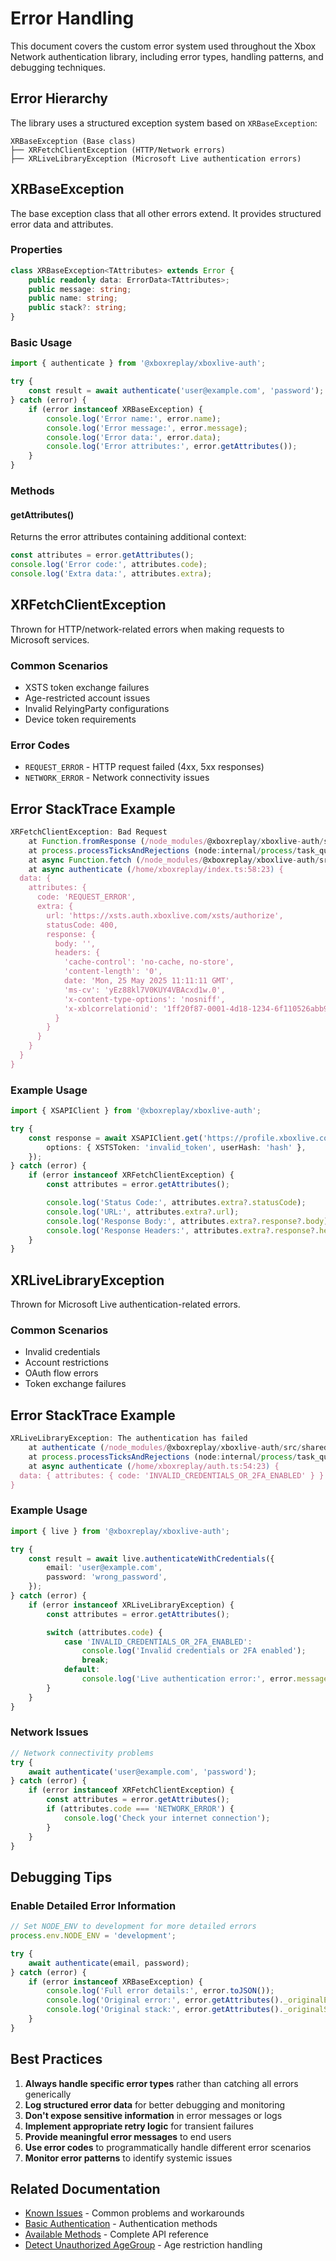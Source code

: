 # Error Handling

This document covers the custom error system used throughout the Xbox Network authentication library, including error types, handling patterns, and debugging techniques.

## Error Hierarchy

The library uses a structured exception system based on `XRBaseException`:

```
XRBaseException (Base class)
├── XRFetchClientException (HTTP/Network errors)
├── XRLiveLibraryException (Microsoft Live authentication errors)
```

## XRBaseException

The base exception class that all other errors extend. It provides structured error data and attributes.

### Properties

```typescript
class XRBaseException<TAttributes> extends Error {
	public readonly data: ErrorData<TAttributes>;
	public message: string;
	public name: string;
	public stack?: string;
}
```

### Basic Usage

```typescript
import { authenticate } from '@xboxreplay/xboxlive-auth';

try {
	const result = await authenticate('user@example.com', 'password');
} catch (error) {
	if (error instanceof XRBaseException) {
		console.log('Error name:', error.name);
		console.log('Error message:', error.message);
		console.log('Error data:', error.data);
		console.log('Error attributes:', error.getAttributes());
	}
}
```

### Methods

#### getAttributes()

Returns the error attributes containing additional context:

```typescript
const attributes = error.getAttributes();
console.log('Error code:', attributes.code);
console.log('Extra data:', attributes.extra);
```

## XRFetchClientException

Thrown for HTTP/network-related errors when making requests to Microsoft services.

### Common Scenarios

-   XSTS token exchange failures
-   Age-restricted account issues
-   Invalid RelyingParty configurations
-   Device token requirements

### Error Codes

-   `REQUEST_ERROR` - HTTP request failed (4xx, 5xx responses)
-   `NETWORK_ERROR` - Network connectivity issues

## Error StackTrace Example

```javascript
XRFetchClientException: Bad Request
    at Function.fromResponse (/node_modules/@xboxreplay/xboxlive-auth/src/shared/classes/Fetch/Exceptions/XRFetchClientException.ts:51:10)
    at process.processTicksAndRejections (node:internal/process/task_queues:105:5)
    at async Function.fetch (/node_modules/@xboxreplay/xboxlive-auth/src/shared/classes/Fetch/index.ts:142:17)
    at async authenticate (/home/xboxreplay/index.ts:58:23) {
  data: {
    attributes: {
      code: 'REQUEST_ERROR',
      extra: {
        url: 'https://xsts.auth.xboxlive.com/xsts/authorize',
        statusCode: 400,
        response: {
          body: '',
          headers: {
            'cache-control': 'no-cache, no-store',
            'content-length': '0',
            date: 'Mon, 25 May 2025 11:11:11 GMT',
            'ms-cv': 'yEz88kl7V0KUY4VBAcxd1w.0',
            'x-content-type-options': 'nosniff',
            'x-xblcorrelationid': '1ff20f87-0001-4d18-1234-6f110526abb9'
          }
        }
      }
    }
  }
}
```

### Example Usage

```typescript
import { XSAPIClient } from '@xboxreplay/xboxlive-auth';

try {
	const response = await XSAPIClient.get('https://profile.xboxlive.com/users/me', {
		options: { XSTSToken: 'invalid_token', userHash: 'hash' },
	});
} catch (error) {
	if (error instanceof XRFetchClientException) {
		const attributes = error.getAttributes();

		console.log('Status Code:', attributes.extra?.statusCode);
		console.log('URL:', attributes.extra?.url);
		console.log('Response Body:', attributes.extra?.response?.body);
		console.log('Response Headers:', attributes.extra?.response?.headers);
	}
}
```

## XRLiveLibraryException

Thrown for Microsoft Live authentication-related errors.

### Common Scenarios

-   Invalid credentials
-   Account restrictions
-   OAuth flow errors
-   Token exchange failures

## Error StackTrace Example

```javascript
XRLiveLibraryException: The authentication has failed
    at authenticate (/node_modules/@xboxreplay/xboxlive-auth/src/shared/libs/live/modules/requests/index.ts:204:9)
    at process.processTicksAndRejections (node:internal/process/task_queues:105:5)
    at async authenticate (/home/xboxreplay/auth.ts:54:23) {
  data: { attributes: { code: 'INVALID_CREDENTIALS_OR_2FA_ENABLED' } }
}
```

### Example Usage

```typescript
import { live } from '@xboxreplay/xboxlive-auth';

try {
	const result = await live.authenticateWithCredentials({
		email: 'user@example.com',
		password: 'wrong_password',
	});
} catch (error) {
	if (error instanceof XRLiveLibraryException) {
		const attributes = error.getAttributes();

		switch (attributes.code) {
			case 'INVALID_CREDENTIALS_OR_2FA_ENABLED':
				console.log('Invalid credentials or 2FA enabled');
				break;
			default:
				console.log('Live authentication error:', error.message);
		}
	}
}
```

### Network Issues

```typescript
// Network connectivity problems
try {
	await authenticate('user@example.com', 'password');
} catch (error) {
	if (error instanceof XRFetchClientException) {
		const attributes = error.getAttributes();
		if (attributes.code === 'NETWORK_ERROR') {
			console.log('Check your internet connection');
		}
	}
}
```

## Debugging Tips

### Enable Detailed Error Information

```typescript
// Set NODE_ENV to development for more detailed errors
process.env.NODE_ENV = 'development';

try {
	await authenticate(email, password);
} catch (error) {
	if (error instanceof XRBaseException) {
		console.log('Full error details:', error.toJSON());
		console.log('Original error:', error.getAttributes()._originalError);
		console.log('Original stack:', error.getAttributes()._originalStack);
	}
}
```

## Best Practices

1. **Always handle specific error types** rather than catching all errors generically
2. **Log structured error data** for better debugging and monitoring
3. **Don't expose sensitive information** in error messages or logs
4. **Implement appropriate retry logic** for transient failures
5. **Provide meaningful error messages** to end users
6. **Use error codes** to programmatically handle different error scenarios
7. **Monitor error patterns** to identify systemic issues

## Related Documentation

-   [Known Issues](06-Known_Issues.md) - Common problems and workarounds
-   [Basic Authentication](01-Authenticate.md) - Authentication methods
-   [Available Methods](05-Methods.md) - Complete API reference
-   [Detect Unauthorized AgeGroup](07-Detect_Unauthorized_AgeGroup.md) - Age restriction handling
